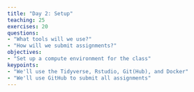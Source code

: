 ```yaml
---
title: "Day 2: Setup"
teaching: 25
exercises: 20
questions:
- "What tools will we use?"
- "How will we submit assignments?"
objectives:
- "Set up a compute environment for the class"
keypoints:
- "We'll use the Tidyverse, Rstudio, Git(Hub), and Docker"
- "We'll use GitHub to submit all assignments"
---
```

